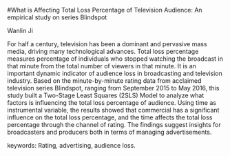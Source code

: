 #What is Affecting Total Loss Percentage of Television Audience: An empirical study on series Blindspot

Wanlin Ji

For half a century, television has been a dominant and pervasive mass media, driving many technological advances. Total loss percentage measures percentage of individuals who stopped watching the broadcast in that minute from the total number of viewers in that minute. It is an important dynamic indicator of audience loss in broadcasting and television industry. Based on the minute-by-minute rating data from acclaimed television series Blindspot, ranging from September 2015 to May 2016, this study built a Two-Stage Least Squares (2SLS) Model to analyze what factors is influencing the total loss percentage of audience. Using time as instrumental variable, the results showed that commercial has a significant influence on the total loss percentage, and the time affects the total loss percentage through the channel of rating. The findings suggest insights for broadcasters and producers both in terms of managing advertisements.

keywords: Rating, advertising, audience loss.



